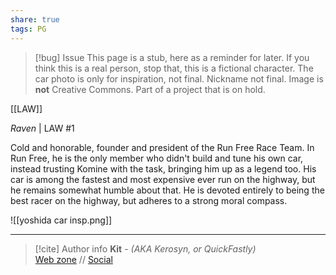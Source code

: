 ```yaml
---
share: true
tags: PG
---
```

> [!bug] Issue
> This page is a stub, here as a reminder for later. If you think this is a real person, stop that, this is a fictional character. The car photo is only for inspiration, not final. Nickname not final. Image is **not** Creative Commons. Part of a project that is on hold.

[[LAW]]

*Raven* | LAW #1

Cold and honorable, founder and president of the Run Free Race Team. In Run Free, he is the only member who didn't build and tune his own car, instead trusting Komine with the task, bringing him up as a legend too. His car is among the fastest and most expensive ever run on the highway, but he remains somewhat humble about that. He is devoted entirely to being the best racer on the highway, but adheres to a strong moral compass.

![[yoshida car insp.png]]

-----
> [!cite] Author info
> **Kit** - *(AKA Kerosyn, or QuickFastly)*\
> [Web zone](https://kerosyn.link) // [Social](https://a.tripulse.link/@kit)